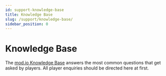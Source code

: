 ```yaml
---
id: support-knowledge-base
title: Knowledge Base
slug: /support/knowledge-base/
sidebar_position: 0
---
```


# Knowledge Base

The [mod.io Knowledge Base](https://support.mod.io/hc/en-us) answers the most common questions that get asked by players. All player enquiries should be directed here at first.
